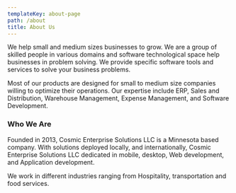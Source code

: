 ```yaml
---
templateKey: about-page
path: /about
title: About Us
---
```

We help small and medium sizes businesses to grow. We are a group of skilled people in various domains and software technological space help businesses in problem solving. We provide specific software tools and services to solve your business problems.

Most of our products are designed for small to medium size companies willing to optimize their operations. Our expertise include ERP, Sales and Distribution, Warehouse Management, Expense Management, and Software Development. 

### Who We Are

Founded in 2013, Cosmic Enterprise Solutions LLC is a Minnesota based company. With solutions deployed locally, and internationally, Cosmic Enterprise Solutions LLC dedicated in mobile, desktop, Web development, and Application development.

We work in different industries ranging from Hospitality, transportation and food services.